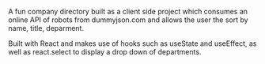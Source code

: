 A fun company directory built as a client side project which consumes an online API of robots from dummyjson.com and allows the user the sort by name, title, deparment. 

Built with React and makes use of hooks such as useState and useEffect, as well as react.select to display a drop down of departments. 
